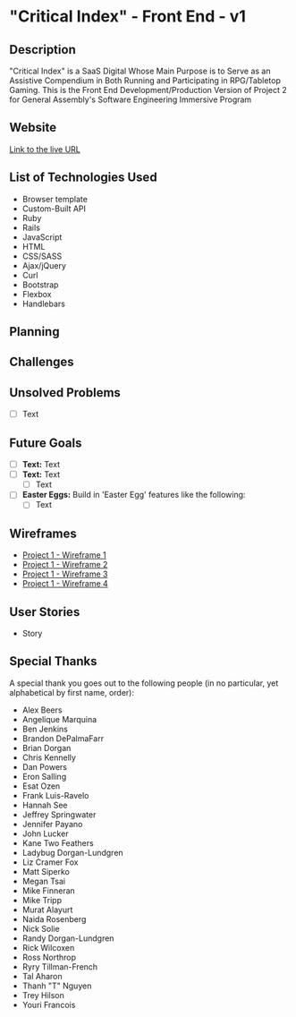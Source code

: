 # "Critical Index" - Front End - v1

## Description
"Critical Index" is a SaaS Digital Whose Main Purpose is to Serve as an Assistive Compendium in Both Running and Participating in RPG/Tabletop Gaming. This is the Front End Development/Production Version of Project 2 for General Assembly's Software Engineering Immersive Program

## Website
[Link to the live URL](https://rscottlundgren.github.io/index-client/)

## List of Technologies Used
- Browser template
- Custom-Built API
- Ruby
- Rails
- JavaScript
- HTML
- CSS/SASS
- Ajax/jQuery
- Curl
- Bootstrap
- Flexbox
- Handlebars

## Planning

## Challenges

## Unsolved Problems
* [ ] Text

## Future Goals
* [ ] __Text:__ Text
* [ ] __Text:__ Text
    * [ ] Text

* [ ] __Easter Eggs:__ Build in 'Easter Egg' features like the following:
    * [ ] Text

## Wireframes
- [Project 1 - Wireframe 1](https://www.dropbox.com/s/br56crxhhcp2ptm/Project%201_WireFrame%201.pdf?dl=0)
- [Project 1 - Wireframe 2](https://www.dropbox.com/s/wo6s52pnsp1upds/Project%201_WireFrame%202.pdf?dl=0)
- [Project 1 - Wireframe 3](https://www.dropbox.com/s/bi1ul68hd2qiiap/Project%201_WireFrame%203.pdf?dl=0)
- [Project 1 - Wireframe 4](https://www.dropbox.com/s/lreylp8rl7jtjop/Project%201_WireFrame%204.pdf?dl=0)

## User Stories
- Story

## Special Thanks
A special thank you goes out to the following people (in no particular, yet alphabetical by first name, order):

- Alex Beers
- Angelique Marquina
- Ben Jenkins
- Brandon DePalmaFarr
- Brian Dorgan
- Chris Kennelly
- Dan Powers
- Eron Salling
- Esat Ozen
- Frank Luis-Ravelo
- Hannah See
- Jeffrey Springwater
- Jennifer Payano
- John Lucker
- Kane Two Feathers
- Ladybug Dorgan-Lundgren
- Liz Cramer Fox
- Matt Siperko
- Megan Tsai
- Mike Finneran
- Mike Tripp
- Murat Alayurt
- Naida Rosenberg
- Nick Solie
- Randy Dorgan-Lundgren
- Rick Wilcoxen
- Ross Northrop
- Ryry Tillman-French
- Tal Aharon
- Thanh "T" Nguyen
- Trey Hilson
- Youri Francois
